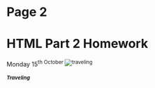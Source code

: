 <h1>Page 2</h1>
<h1>HTML Part 2 Homework</h1>
Monday 15<sup>th October
  
 <img src="https://upload.wikimedia.org/wikipedia/commons/d/df/El_viaxeru_d%27Urculo.JPG" alt="traveling">
 
<h5> <strong> Traveling </strong> </h5>
